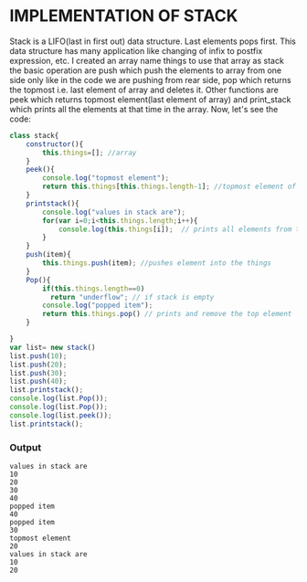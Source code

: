 # IMPLEMENTATION OF STACK
Stack is a LIFO(last in first out) data structure. Last elements pops first. This data structure has many application like changing of infix to postfix expression, etc. I created an array name things to use that array as stack the basic operation are push which push the elements to array from one side only like in the code we are pushing from rear side, pop which returns the topmost i.e. last element of array and deletes it. Other functions are peek which returns topmost element(last element of array) and print_stack which prints all the elements at that time in the array.
Now, let's see the code: 
```javascript
class stack{
    constructor(){
        this.things=[]; //array 
    }
    peek(){
        console.log("topmost element");
        return this.things[this.things.length-1]; //topmost element of things
    }
    printstack(){
        console.log("values in stack are");
        for(var i=0;i<this.things.length;i++){
            console.log(this.things[i]);  // prints all elements from things
        }
    }
    push(item){
        this.things.push(item); //pushes element into the things
    }
    Pop(){
        if(this.things.length==0)
          return "underflow"; // if stack is empty 
        console.log("popped item");
        return this.things.pop() // prints and remove the top element
    }

}
var list= new stack()
list.push(10);
list.push(20);
list.push(30);
list.push(40);
list.printstack();
console.log(list.Pop());
console.log(list.Pop());
console.log(list.peek());
list.printstack();
```
### Output
```
values in stack are
10
20
30
40
popped item
40
popped item
30
topmost element
20
values in stack are
10
20

```

